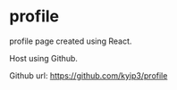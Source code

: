 # profile
profile page created using React.

Host using Github.


Github url: https://github.com/kyip3/profile
